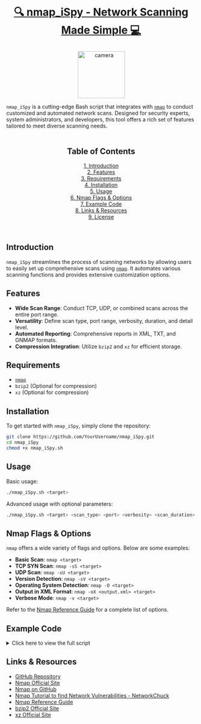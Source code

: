 <h1 align="center">

  [:mag: nmap_iSpy - Network Scanning Made Simple :computer:](https://github.com/TreadSoftly/Projects/blob/main/NmapScanner.sh)
</h1>

<p align="center">
  <img src="https://github.com/TreadSoftly/Projects/assets/121847455/427f0bbb-a874-4939-8270-fd7f08fba52c" alt="camera" width="125" height="125">
</p>

`nmap_iSpy` is a cutting-edge Bash script that integrates with [`nmap`](https://github.com/nmap/nmap) to conduct customized and automated network scans. Designed for security experts, system administrators, and developers, this tool offers a rich set of features tailored to meet diverse scanning needs.
<br>
<br>


<h2 align="center">
  Table of Contents
</h2>

<p align="center">
  <a href="#introduction">1. Introduction</a><br>
  <a href="#features">2. Features</a><br>
  <a href="#requirements">3. Requirements</a><br>
  <a href="#installation">4. Installation</a><br>
  <a href="#usage">5. Usage</a><br>
  <a href="#nmap-flags--options">6. Nmap Flags & Options</a><br>
  <a href="#example-code">7. Example Code</a><br>
  <a href="#links--resources">8. Links & Resources</a><br>
  <a href="#license">9. License</a><br>
</p>
<br>

## Introduction

`nmap_iSpy` streamlines the process of scanning networks by allowing users to easily set up comprehensive scans using [`nmap`](https://github.com/nmap/nmap). It automates various scanning functions and provides extensive customization options.

## Features

- **Wide Scan Range**: Conduct TCP, UDP, or combined scans across the entire port range.
- **Versatility**: Define scan type, port range, verbosity, duration, and detail level.
- **Automated Reporting**: Comprehensive reports in XML, TXT, and GNMAP formats.
- **Compression Integration**: Utilize `bzip2` and `xz` for efficient storage.

## Requirements

- [`nmap`](https://github.com/nmap/nmap)
- `bzip2` (Optional for compression)
- `xz` (Optional for compression)

## Installation

To get started with `nmap_iSpy`, simply clone the repository:

```bash
git clone https://github.com/YourUsername/nmap_iSpy.git
cd nmap_iSpy
chmod +x nmap_iSpy.sh
```

## Usage

Basic usage:

```bash
./nmap_iSpy.sh <target>
```

Advanced usage with optional parameters:

```bash
./nmap_iSpy.sh <target> <scan_type> <port> <verbosity> <scan_duration> <scan_detail>
```

## Nmap Flags & Options

`nmap` offers a wide variety of flags and options. Below are some examples:

- **Basic Scan**: `nmap <target>`
- **TCP SYN Scan**: `nmap -sS <target>`
- **UDP Scan**: `nmap -sU <target>`
- **Version Detection**: `nmap -sV <target>`
- **Operating System Detection**: `nmap -O <target>`
- **Output in XML Format**: `nmap -oX <output.xml> <target>`
- **Verbose Mode**: `nmap -v <target>`

Refer to the [Nmap Reference Guide](https://nmap.org/book/man.html) for a complete list of options.

## Example Code

<details>
<summary>Click here to view the full script</summary>

```bash
#!/bin/bash
# Your entire script code...
```

</details>

## Links & Resources

- [GitHub Repository](https://github.com/YourUsername/nmap_iSpy)
- [Nmap Official Site](https://nmap.org)
- [Nmap on GitHub](https://github.com/nmap/nmap)
- [Nmap Tutorial to find Network Vulnerabilities - NetworkChuck](https://youtu.be/4t4kBkMsDbQ)
- [Nmap Reference Guide](https://nmap.org/book/man.html)
- [bzip2 Official Site](http://www.bzip.org)
- [xz Official Site](https://tukaani.org/xz/)

